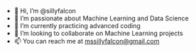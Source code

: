 - 👋 Hi, I’m @sillyfalcon
- 👀 I’m passionate about Machine Learning and Data Science
- 🌱 I’m currently practicing advanced coding
- 💞️ I’m looking to collaborate on Machine Learning projects
- 📫 You can reach me at mssillyfalcon@gmail.com

<!---
sillyfalcon/sillyfalcon is a ✨ special ✨ repository because its `README.md` (this file) appears on your GitHub profile.
You can click the Preview link to take a look at your changes.
--->
